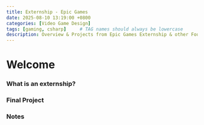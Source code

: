 ```yaml
---
title: Externship - Epic Games
date: 2025-08-10 13:19:00 +0800
categories: [Video Game Design]
tags: [gaming, csharp]     # TAG names should always be lowercase
description: Overview & Projects from Epic Games Externship & other Foundational Projects 
---
```



# Welcome
### What is an externship?
### Final Project

### Notes